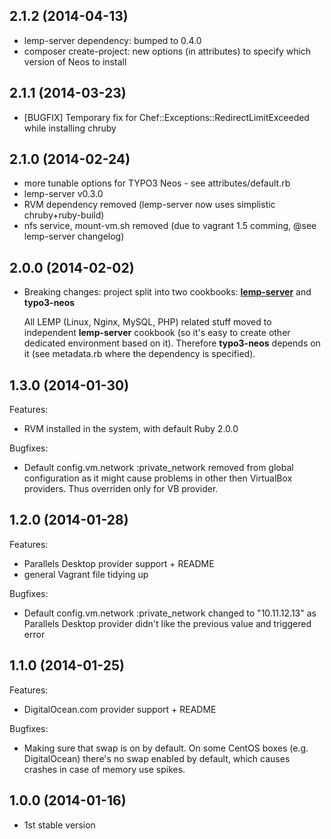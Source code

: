 ## 2.1.2 (2014-04-13)

- lemp-server dependency: bumped to 0.4.0
- composer create-project: new options (in attributes) to specify which version of Neos to install

## 2.1.1 (2014-03-23)

- [BUGFIX] Temporary fix for Chef::Exceptions::RedirectLimitExceeded while installing chruby

## 2.1.0 (2014-02-24)

- more tunable options for TYPO3 Neos - see attributes/default.rb
- lemp-server v0.3.0
- RVM dependency removed (lemp-server now uses simplistic chruby+ruby-build)
- nfs service, mount-vm.sh removed (due to vagrant 1.5 comming, @see lemp-server changelog)

## 2.0.0 (2014-02-02)

- Breaking changes: project split into two cookbooks: **[lemp-server](https://github.com/ryzy/vc-lemp-server)** and **typo3-neos**

  All LEMP (Linux, Nginx, MySQL, PHP) related stuff moved to independent **lemp-server** cookbook (so it's easy to create other dedicated environment based on it). Therefore **typo3-neos** depends on it (see metadata.rb where the dependency is specified).

## 1.3.0 (2014-01-30)

Features:

- RVM installed in the system, with default Ruby 2.0.0

Bugfixes:

- Default config.vm.network :private_network removed from global configuration as it might cause problems in other then VirtualBox providers. Thus overriden only for VB provider.

## 1.2.0 (2014-01-28)

Features:

- Parallels Desktop provider support + README
- general Vagrant file tidying up

Bugfixes:

- Default config.vm.network :private_network changed to "10.11.12.13" as Parallels Desktop provider didn't like the previous value and triggered error

## 1.1.0 (2014-01-25)

Features:

- DigitalOcean.com provider support + README

Bugfixes:

- Making sure that swap is on by default. On some CentOS boxes (e.g. DigitalOcean) there's no swap enabled by default, which causes crashes in case of memory use spikes.

## 1.0.0 (2014-01-16)

- 1st stable version
